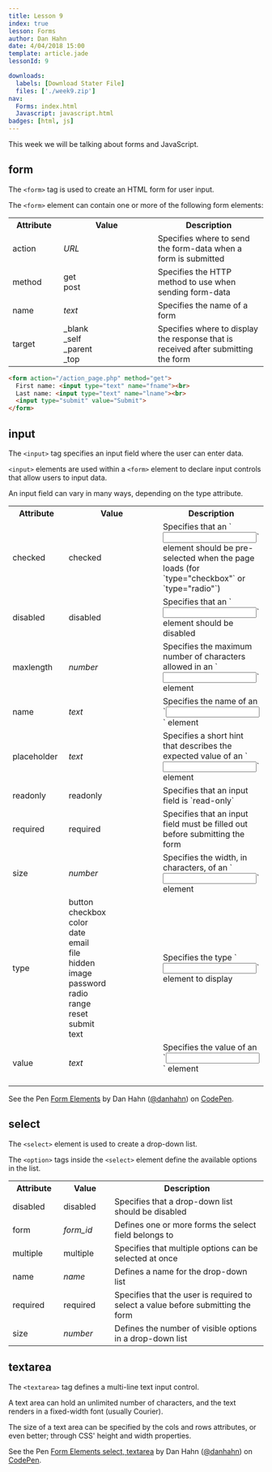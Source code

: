 ```yaml
---
title: Lesson 9
index: true
lesson: Forms
author: Dan Hahn
date: 4/04/2018 15:00
template: article.jade
lessonId: 9

downloads:
  labels: [Download Stater File]
  files: ['./week9.zip']
nav:
  Forms: index.html
  Javascript: javascript.html
badges: [html, js]
---
```


This week we will be talking about forms and JavaScript.

<span class="more"></span>

## form

The `<form>` tag is used to create an HTML form for user input.

The `<form>` element can contain one or more of the following form elements:

<table class="w3-table-all notranslate" id="table1">
  <tbody><tr>
    <th style="width:20%">Attribute</th>
    <th style="width:37%">Value</th>
    <th style="width:43%">Description</th>
  </tr>
  <tr>
    <td>action</td>
    <td><i>URL</i></td>
    <td>Specifies where to send the form-data when a form is submitted</td>
  </tr>
  <tr>
    <td>method</td>
    <td>get<br>
      post</td>
    <td>Specifies the HTTP method to use when sending form-data</td>
  </tr>
  <tr>
    <td>name</td>
    <td><i>text</i></td>
    <td>Specifies the name of a form</td>
  </tr>
  <tr>
    <td>target</td>
    <td>_blank<br>
      _self<br>
      _parent<br>
      _top</td>
    <td>Specifies where to display the response that is received after submitting the form</td>
  </tr>
</tbody></table>

```html
<form action="/action_page.php" method="get">
  First name: <input type="text" name="fname"><br>
  Last name: <input type="text" name="lname"><br>
  <input type="submit" value="Submit">
</form>
```

## input

The `<input>` tag specifies an input field where the user can enter data.

`<input>` elements are used within a `<form>` element to declare input controls that allow users to input data.

An input field can vary in many ways, depending on the type attribute.

<table class="w3-table-all notranslate">
  <tbody><tr>
    <th style="width:22%">Attribute</th>
    <th style="width:37%">Value</th>
    <th style="width:41%">Description</th>
  </tr>
  <tr>
    <td>checked</td>
    <td>checked</td>
    <td>Specifies that an `<input>` element should be pre-selected when the page loads (for `type="checkbox"` or `type="radio"`)</td>
  </tr>
  <tr>
    <td>disabled</td>
    <td>disabled</td>
    <td>Specifies that an `<input>` element should be disabled</td>
  </tr>
  <tr>
    <td>maxlength</td>
    <td><i>number</i></td>
    <td>Specifies the maximum number of characters allowed in an `<input>` element</td>
  </tr>
  <tr>
    <td>name</td>
    <td><i>text</i></td>
    <td>Specifies the name of an `<input>` element</td>
  </tr>
  <tr>
    <td>placeholder</td>
    <td><i>text</i></td>
    <td>Specifies a short hint that describes the expected value of an `<input>` element</td>
  </tr>
  <tr>
    <td>readonly</td>
    <td>readonly</td>
    <td>Specifies that an input field is `read-only`</td>
  </tr>
  <tr>
    <td>required</td>
    <td>required</td>
    <td>Specifies that an input field must be filled out before submitting the form</td>
  </tr>
  <tr>
    <td>size</td>
    <td><i>number</i></td>
    <td>Specifies the width, in characters, of an `<input>` element</td>
  </tr>
  <tr>
    <td>type</td>
    <td>button<br>
      checkbox<br>
 color<br>
      date <br>
 email <br>
      file<br>
      hidden<br>
      image<br>
      password<br>
      radio<br>
      range <br>
      reset<br>
      submit<br>
      text<br>
    </td>
    <td>Specifies the type `<input>` element to display</td>
  </tr>
  <tr>
    <td>value</td>
    <td><i>text</i></td>
    <td>Specifies the value of an `<input>` element<b><br>
 &nbsp;</b></td>
  </tr>

</tbody></table>

<p data-height="650" data-theme-id="light" data-slug-hash="vWJXgj" data-default-tab="html,result" data-user="danhahn" data-embed-version="2" data-pen-title="Form Elements" class="codepen">See the Pen <a href="https://codepen.io/danhahn/pen/vWJXgj/">Form Elements</a> by Dan Hahn (<a href="https://codepen.io/danhahn">@danhahn</a>) on <a href="https://codepen.io">CodePen</a>.</p>
<script async src="https://production-assets.codepen.io/assets/embed/ei.js"></script>

## select

The `<select>` element is used to create a drop-down list.

The `<option>` tags inside the `<select>` element define the available options in the list.

<table class="w3-table-all notranslate">
  <tbody><tr>
    <th style="width:20%">Attribute</th>
    <th style="width:20%">Value</th>
    <th style="width:60%">Description</th>
  </tr>
  <tr>
    <td>disabled</td>
    <td>disabled</td>
    <td>Specifies that a drop-down list should be disabled</td>
  </tr>
  <tr>
    <td class="html5badge">form</td>
    <td><i>form_id</i></td>
    <td>Defines one or more forms the select field belongs to</td>
  </tr>
  <tr>
    <td>multiple</td>
    <td>multiple</td>
    <td>Specifies that multiple options can be selected at once</td>
  </tr>
  <tr>
    <td>name</td>
    <td><i>name</i></td>
    <td>Defines a name for the drop-down list</td>
  </tr>
    <tr>
    <td class="html5badge">required</td>
    <td>required</td>
    <td>Specifies that the user is required to select a value before submitting the form</td>
    </tr>
  <tr>
    <td>size</td>
    <td><i>number</i></td>
    <td>Defines the number of visible options in a drop-down list</td>
  </tr>
</tbody></table>

## textarea

The `<textarea>` tag defines a multi-line text input control.

A text area can hold an unlimited number of characters, and the text renders in a fixed-width font (usually Courier).

The size of a text area can be specified by the cols and rows attributes, or even better; through CSS' height and width properties.

<p data-height="450" data-theme-id="light" data-slug-hash="LOjbGg" data-default-tab="html,result" data-user="danhahn" data-embed-version="2" data-pen-title="Form Elements select, textarea" class="codepen">See the Pen <a href="https://codepen.io/danhahn/pen/LOjbGg/">Form Elements select, textarea</a> by Dan Hahn (<a href="https://codepen.io/danhahn">@danhahn</a>) on <a href="https://codepen.io">CodePen</a>.</p>
<script async src="https://production-assets.codepen.io/assets/embed/ei.js"></script>
